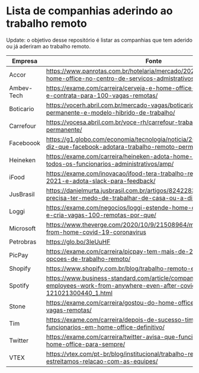 # Lista de companhias aderindo ao trabalho remoto
Update: o objetivo desse repositório é listar as companhias que tem aderido ou já aderiram ao trabalho remoto.

| Empresa | Fonte |
| --- | --- |
|Accor|https://www.panrotas.com.br/hotelaria/mercado/2020/11/accor-efetiva-home-office-no-centro-de-servicos-admistrativos_177889.html
|Ambev-Tech|https://exame.com/carreira/cerveja-e-home-office-ambev-tem-os-dois-e-contrata-para-100-vagas-remotas/|
|Boticario|https://vocerh.abril.com.br/mercado-vagas/boticario-adota-home-office-permanente-e-modelo-hibrido-de-trabalho/|
|Carrefour|https://vocesa.abril.com.br/voce-rh/carrefour-trabalho-flexivel-permanente/|
|Faceboook|https://g1.globo.com/economia/tecnologia/noticia/2020/05/21/zuckerberg-diz-que-facebook-adotara-trabalho-remoto-permanente.ghtml|
|Heineken|https://exame.com/carreira/heineken-adota-home-office-definitivo-para-todos-os-funcionarios-administrativos/amp/|
|iFood|https://exame.com/inovacao/ifood-tera-trabalho-remoto-ate-junho-de-2021-e-adota-slack-para-feedback/|
|JusBrasil|https://danielmurta.jusbrasil.com.br/artigos/824228394/voce-nao-precisa-ter-medo-de-trabalhar-de-casa-ou-a-distancia|
|Loggi|https://exame.com/negocios/loggi-estende-home-office-ate-dezembro-e-cria-vagas-100-remotas-por-que/|
|Microsoft|https://www.theverge.com/2020/10/9/21508964/microsoft-remote-work-from-home-covid-19-coronavirus|
|Petrobras | https://glo.bo/3leUuHF|
|PicPay|https://exame.com/carreira/picpay-tem-mais-de-200-vagas-com-opcoes-de-trabalho-remoto/|
|Shopify | https://www.shopify.com.br/blog/trabalho-remoto-e-sustentabilidade|
|Spotify | https://www.business-standard.com/article/companies/spotify-will-let-employees-work-from-anywhere-even-after-covid-19-pandemic-121021300440_1.html|
|Stone|https://exame.com/carreira/gostou-do-home-office-stone-contrata-para-vagas-remotas/|
|Tim | https://exame.com/carreira/depois-de-sucesso-tim-coloca-2-mil-funcionarios-em-home-office-definitivo/|A
|Twitter | https://exame.com/carreira/twitter-avisa-que-funcionarios-podem-fazer-home-office-para-sempre/|
| VTEX | https://vtex.com/pt-br/blog/institucional/trabalho-remoto-como-estreitamos-relacao-com-as-equipes/ |
